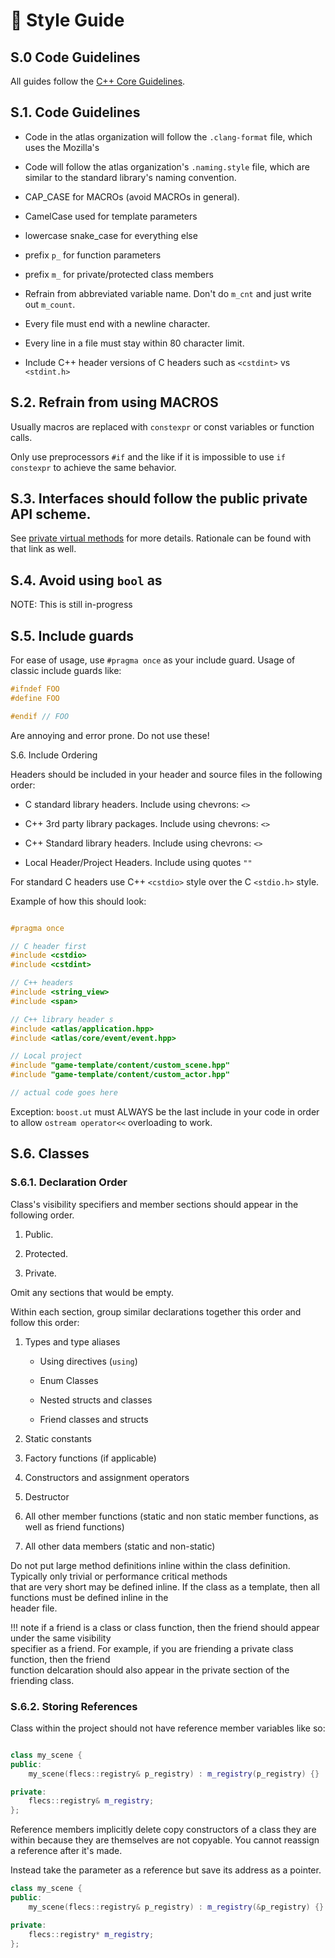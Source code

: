 # 🎨 Style Guide

## S.0 Code Guidelines

All guides follow the [C++ Core Guidelines](https://isocpp.github.io/CppCoreGuidelines/CppCoreGuidelines).

## S.1. Code Guidelines

- Code in the atlas organization will follow the `.clang-format` file, which uses the Mozilla's

- Code will follow the atlas organization's `.naming.style` file, which are similar to the standard library's naming convention.

- CAP_CASE for MACROs (avoid MACROs in general).

- CamelCase used for template parameters
- lowercase snake_case for everything else
- prefix `p_` for function parameters
- prefix `m_` for private/protected class members

- Refrain from abbreviated variable name. Don't do `m_cnt` and just write out `m_count`.
- Every file must end with a newline character.
- Every line in a file must stay within 80 character limit.
- Include C++ header versions of C headers such as `<cstdint>` vs `<stdint.h>`


## S.2. Refrain from using MACROS

Usually macros are replaced with `constexpr` or const variables or function calls.

Only use preprocessors `#if` and the like if it is impossible to use `if constexpr` to achieve the same behavior.

## S.3. Interfaces should follow the public private API scheme.

See [private virtual methods](http://www.gotw.ca/publications/mill18.htm) for more details. Rationale can be found with that link as well.


## S.4. Avoid using `bool` as

NOTE: This is still in-progress

<!-- ### S.4.1 a parameter

See the article ["Clean code: The cursoe of a boolean parameter"](https://medium.com/@amlcurran/clean-code-the-curse-of-a-boolean-parameter-c237a830b7a3) for why bool parameters are awful.

 -->

## S.5. Include guards

For ease of usage, use `#pragma once` as your include guard. Usage of classic include guards like:

```C++
#ifndef FOO
#define FOO

#endif // FOO
```

Are annoying and error prone. Do not use these!


S.6. Include Ordering

Headers should be included in your header and source files in the following order:

- C standard library headers. Include using chevrons: `<>`

- C++ 3rd party library packages. Include using chevrons: `<>`

- C++ Standard library headers. Include using chevrons: `<>`

- Local Header/Project Headers. Include using quotes `""`

For standard C headers use C++ `<cstdio>` style over the C `<stdio.h>` style.

Example of how this should look:

```C++

#pragma once

// C header first
#include <cstdio>
#include <cstdint>

// C++ headers
#include <string_view>
#include <span>

// C++ library header s
#include <atlas/application.hpp>
#include <atlas/core/event/event.hpp>

// Local project
#include "game-template/content/custom_scene.hpp"
#include "game-template/content/custom_actor.hpp"

// actual code goes here
```

Exception: `boost.ut` must ALWAYS be the last include in your code in order to allow `ostream operator<<` overloading to work.

## S.6. Classes

### S.6.1. Declaration Order

Class's visibility specifiers and member sections should appear in the following order.

1. Public.

2. Protected.

3. Private.

Omit any sections that would be empty.

Within each section, group similar declarations together this order and follow this order:

1. Types and type aliases

    - Using directives (`using`)

    - Enum Classes

    - Nested structs and classes

    - Friend classes and structs

2. Static constants
3. Factory functions (if applicable)
4. Constructors and assignment operators
5. Destructor
6. All other member functions (static and non static member functions, as well as friend functions)
7. All other data members (static and non-static)

Do not put large method definitions inline within the class definition. Typically only trivial or performance critical methods \
that are very short may be defined inline. If the class as a template, then all functions must be defined inline in the\
header file.

!!! note
    if a friend is a class or class function, then the friend should appear under the same visibility \
    specifier as a friend. For example, if you are friending a private class function, then the friend \
    function delcaration should also appear in the private section of the friending class.

### S.6.2. Storing References

Class within the project should not have reference member variables like so:

```C++

class my_scene {
public:
    my_scene(flecs::registry& p_registry) : m_registry(p_registry) {}

private:
    flecs::registry& m_registry;
};
```



Reference members implicitly delete copy constructors of a class they are
within because they are themselves are not copyable. You cannot reassign a
reference after it's made.

Instead take the parameter as a reference but save its address as a pointer.

```C++
class my_scene {
public:
    my_scene(flecs::registry& p_registry) : m_registry(&p_registry) {}

private:
    flecs::registry* m_registry;
};
```